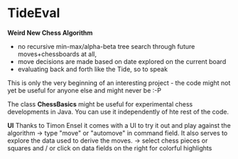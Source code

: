 # TideEval
**Weird New Chess Algorithm**
- no recursive min-max/alpha-beta tree search through future moves+chessboards at all, 
- move decisions are made based on date explored on the current board 
- evaluating back and forth like the Tide, so to speak

This is only the very beginning of an interesting project - the code might not yet be useful for anyone else and might never be :-P

The class **ChessBasics** might be useful for experimental chess developments in Java. 
You can use it independently of hte rest of the code.

**UI**
Thanks to Timon Ensel it comes with a UI to try it out and play against the algorithm 
  -> type "move" or "automove" in command field.
It also serves to explore the data used to derive the moves.
  -> select chess pieces or squares and / or click on data fields on the right for colorful highlights
